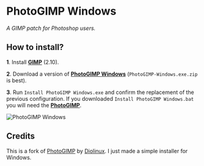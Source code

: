 # PhotoGIMP Windows

*A GIMP patch for Photoshop users.*

## How to install?

**1**. Install [**GIMP**](https://www.gimp.org/downloads) (2.10).

**2**. Download a version of [**PhotoGIMP Windows**](https://github.com/KaioHSG/PhotoGimpWindows/releases/latest) (`PhotoGIMP-Windows.exe.zip` is best).

**3**. Run `Install PhotoGIMP Windows.exe` and confirm the replacement of the previous configuration. If you downloaded `Install PhotoGIMP Windows.bat` you will need the
[**PhotoGIMP**](https://github.com/Diolinux/PhotoGIMP/releases/latest).

![PhotoGIMP Windows](https://github.com/KaioHSG/PhotoGimpWindows/assets/96930584/30eef373-eb75-4d20-916d-010db8cbe8fb)

## Credits

This is a fork of [PhotoGIMP](https://github.com/Diolinux/PhotoGIMP) by [Diolinux](https://github.com/Diolinux). I just made a simple installer for Windows.
